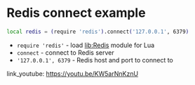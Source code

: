 # Redis connect example

```bash
local redis = (require 'redis').connect('127.0.0.1', 6379)
```

- `require 'redis'` - load [lib:Redis](https://onelinerhub.com/lua-redis/how-to-install-lua-redis-module) module for Lua
- `connect` - connect to Redis server
- `'127.0.0.1', 6379` - Redis host and port to connect to


link_youtube: https://youtu.be/KW5arNnKznU
